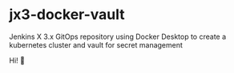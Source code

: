 # jx3-docker-vault

Jenkins X 3.x GitOps repository using Docker Desktop to create a kubernetes cluster and vault for secret management
 
Hi! :wave:
